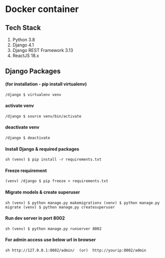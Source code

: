 # Docker container

## Tech Stack
1. Python 3.8
2. Django 4.1
3. Django REST Framework 3.13
4. ReactJS 18.x


## Django Packages
#### (for installation - pip install virtualenv)
`/django $ virtualenv venv`

#### activate venv
`/django $ source venv/bin/activate`

#### deactivate venv
`/django $ deactivate`

#### Install Django & required packages
`sh
(venv) $ pip install -r requirements.txt
`


#### Freeze requirement
`(venv) /django $ pip freeze > requirements.txt`


#### Migrate models & create superuser 
`sh
(venv) $ python manage.py makemigrations
(venv) $ python manage.py migrate
(venv) $ python manage.py createsuperuser
`

#### Run dev server in port 8002
`sh
(venv) $ python manage.py runserver 8002
`
#### For admin access use below url in browser
`sh
http://127.0.0.1:8002/admin/  (or)  http://yourip:8002/admin  
`



